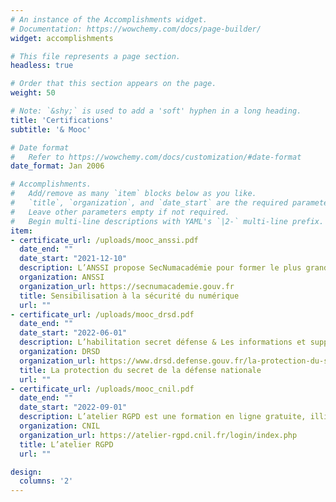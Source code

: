 ```yaml
---
# An instance of the Accomplishments widget.
# Documentation: https://wowchemy.com/docs/page-builder/
widget: accomplishments

# This file represents a page section.
headless: true

# Order that this section appears on the page.
weight: 50

# Note: `&shy;` is used to add a 'soft' hyphen in a long heading.
title: 'Certifications'
subtitle: '& Mooc'

# Date format
#   Refer to https://wowchemy.com/docs/customization/#date-format
date_format: Jan 2006

# Accomplishments.
#   Add/remove as many `item` blocks below as you like.
#   `title`, `organization`, and `date_start` are the required parameters.
#   Leave other parameters empty if not required.
#   Begin multi-line descriptions with YAML's `|2-` multi-line prefix.
item:
- certificate_url: /uploads/mooc_anssi.pdf
  date_end: ""
  date_start: "2021-12-10"
  description: L’ANSSI propose SecNumacadémie pour former le plus grand nombre de citoyens à la sécurité du numérique.
  organization: ANSSI
  organization_url: https://secnumacademie.gouv.fr
  title: Sensibilisation à la sécurité du numérique
  url: ""
- certificate_url: /uploads/mooc_drsd.pdf
  date_end: ""
  date_start: "2022-06-01"
  description: L’habilitation secret défense & Les informations et supports classifiés
  organization: DRSD
  organization_url: https://www.drsd.defense.gouv.fr/la-protection-du-secret-de-la-defense-nationale
  title: La protection du secret de la défense nationale
  url: ""
- certificate_url: /uploads/mooc_cnil.pdf
  date_end: ""
  date_start: "2022-09-01"
  description: L’atelier RGPD est une formation en ligne gratuite, illimitée et ouverte à tous !
  organization: CNIL
  organization_url: https://atelier-rgpd.cnil.fr/login/index.php
  title: L’atelier RGPD
  url: ""

design:
  columns: '2' 
---
```

